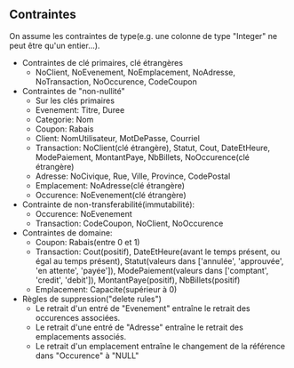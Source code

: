 Contraintes
--------------
On assume les contraintes de type(e.g. une colonne de type "Integer" ne peut être qu'un entier...).

* Contraintes de clé primaires, clé étrangères
  * NoClient, NoEvenement, NoEmplacement, NoAdresse, NoTransaction, NoOccurence, CodeCoupon
* Contraintes de "non-nullité"
  * Sur les clés primaires
  * Evenement: Titre, Duree
  * Categorie: Nom
  * Coupon: Rabais
  * Client: NomUtilisateur, MotDePasse, Courriel
  * Transaction: NoClient(clé étrangère), Statut, Cout, DateEtHeure, ModePaiement, MontantPaye, NbBillets, NoOccurence(clé étrangère)
  * Adresse: NoCivique, Rue, Ville, Province, CodePostal
  * Emplacement: NoAdresse(clé étrangère)
  * Occurence: NoEvenement(clé étrangère)
* Contrainte de non-transferabilité(immutabilité):
  * Occurence: NoEvenement
  * Transaction: CodeCoupon, NoClient, NoOccurence
* Contraintes de domaine:
  * Coupon: Rabais(entre 0 et 1)
  * Transaction: Cout(positif), DateEtHeure(avant le temps présent, ou égal au temps présent),
    Statut(valeurs dans ['annulée', 'approuvée', 'en attente', 'payée']), ModePaiement(valeurs dans ['comptant', 'credit', 'debit']),
    MontantPaye(positif), NbBillets(positif)
  * Emplacement: Capacite(supérieur à 0)
* Règles de suppression("delete rules")
  * Le retrait d'un entré de "Evenement" entraîne le retrait des occurences associées.
  * Le retrait d'une entré de "Adresse" entraîne le retrait des emplacements associés.
  * Le retrait d'un emplacement entraîne le changement de la référence dans "Occurence" à "NULL"
  
  
  
  
          
  
  
